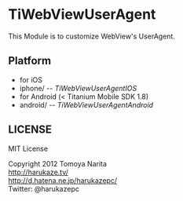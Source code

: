 TiWebViewUserAgent
===========================================

This Module  is to customize WebView's UserAgent.

Platform
-------

* for iOS
 * iphone/ -- *TiWebViewUserAgentIOS*
* for Android (< Titanium Mobile SDK 1.8)
 * android/ -- *TiWebViewUserAgentAndroid*

LICENSE
---------------------
MIT License

Copyright 2012 Tomoya Narita   
http://harukaze.tv/  
http://d.hatena.ne.jp/harukazepc/  
Twitter: @harukazepc  